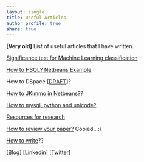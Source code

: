 ```yaml
---
layout: single
title: Useful Articles
author_profile: true
share: true
---
```

**\[Very old\]** List of useful articles that I have written.

[Significance test for Machine Learning classification](https://docs.google.com/file/d/0Bxa1keXJ_v7CM19kd3lmVk9pV1k/edit?usp=sharing)

[How to HSQL? Netbeans Example](http://faculty.bracu.ac.bd%2F~firoj%2Fmyweb%2FDictionaryDB.zip&sa=D&sntz=1&usg=AFQjCNFNnaNTSxLQo4R46VdvJ_8WIEyYvg)

How to DSpace \[[DRAFT](http://firojalam.wordpress.com%2F2008%2F07%2F27%2Fhow-to-dspace)\]?

[How to JKimmo in Netbeans??](http://faculty.bracu.ac.bd%2F~firoj%2FJKimmo.zip)

[How to mysql, python and unicode?](http://faculty.bracu.ac.bd%2F~firoj%2Fmyweb%2Fmysql-python-unicode.py)

[Resources for research](https://docs.google.com/document/d/1UUlfjjVXZDm8cVYlCMklyX3KPAjm9jCM2OQz9vmS-N4/edit?usp=sharing)

[How to review your paper?](https://docs.google.com/document/d/1TTylbKAzdU3kSE984jbF5Vm2kGfr3qs5OG_be7zm43M/edit?usp=sharing) Copied...:)

[How to write](https://docs.google.com/document/d/12lZPeKw6l4PDIxdvpfcMqrnsBgJArIxSvxxGE9m1nBI/edit?usp=sharing)??

\[[Blog](http://firojalam.wordpress.com)\] \[[Linkedin](http://www.linkedin.com%2Fprofile%2Fview%3Fid%3D19450497%26trk%3Dhb_tab_pro_top)\] \[[Twitter](https://twitter.com/firojtwittes)\]